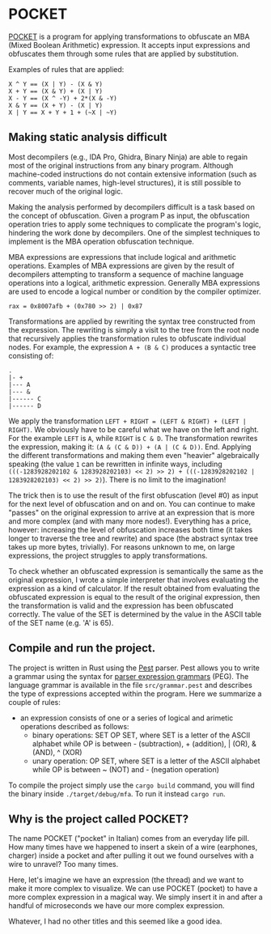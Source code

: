 # POCKET

[POCKET](https://github.com/seekbytes/pocket) is a program for applying transformations to obfuscate an MBA (Mixed Boolean Arithmetic) expression. It accepts input expressions and obfuscates them through some rules that are applied by substitution. 

Examples of rules that are applied:

```
X ^ Y == (X | Y) - (X & Y)
X + Y == (X & Y) + (X | Y)
X - Y == (X ^ -Y) + 2*(X & -Y)
X & Y == (X + Y) - (X | Y)
X | Y == X + Y + 1 + (~X | ~Y)
``` 

## Making static analysis difficult

Most decompilers (e.g., IDA Pro, Ghidra, Binary Ninja) are able to regain most of the original instructions from any binary program. Although machine-coded instructions do not contain extensive information (such as comments, variable names, high-level structures), it is still possible to recover much of the original logic.

Making the analysis performed by decompilers difficult is a task based on the concept of obfuscation. Given a program P as input, the obfuscation operation tries to apply some techniques to complicate the program's logic, hindering the work done by decompilers. One of the simplest techniques to implement is the MBA operation obfuscation technique.

MBA expressions are expressions that include logical and arithmetic operations. Examples of MBA expressions are given by the result of decompilers attempting to transform a sequence of machine language operations into a logical, arithmetic expression. Generally MBA expressions are used to encode a logical number or condition by the compiler optimizer.

```
rax = 0x8007afb + (0x780 >> 2) | 0x87
```

Transformations are applied by rewriting the syntax tree constructed from the expression. The rewriting is simply a visit to the tree from the root node that recursively applies the transformation rules to obfuscate individual nodes. For example, the expression `A + (B & C)` produces a syntactic tree consisting of:

```
.
|- +
|--- A
|--- &
|------ C
|------ D
```

We apply the transformation `LEFT + RIGHT = (LEFT & RIGHT) + (LEFT | RIGHT)`. We obviously have to be careful what we have on the left and right. For the example `LEFT` is `A`, while `RIGHT` is `C & D`. The transformation rewrites the expression, making it: `(A & (C & D)) + (A | (C & D))`. End. Applying the different transformations and making them even "heavier" algebraically speaking (the value `1` can be rewritten in infinite ways, including `(((-1283928202102 & 1283928202103) << 2) >> 2) + (((-1283928202102 | 1283928202103) << 2) >> 2)`). There is no limit to the imagination!

The trick then is to use the result of the first obfuscation (level #0) as input for the next level of obfuscation and on and on. You can continue to make "passes" on the original expression to arrive at an expression that is more and more complex (and with many more nodes!). Everything has a price, however: increasing the level of obfuscation increases both time (it takes longer to traverse the tree and rewrite) and space (the abstract syntax tree takes up more bytes, trivially). For reasons unknown to me, on large expressions, the project struggles to apply transformations.

To check whether an obfuscated expression is semantically the same as the original expression, I wrote a simple interpreter that involves evaluating the expression as a kind of calculator. If the result obtained from evaluating the obfuscated expression is equal to the result of the original expression, then the transformation is valid and the expression has been obfuscated correctly. The value of the SET is determined by the value in the ASCII table of the SET name (e.g. 'A' is 65). 

## Compile and run the project.

The project is written in Rust using the [Pest](https://pest.rs) parser. Pest allows you to write a grammar using the syntax for [parser expression grammars](https://en.wikipedia.org/wiki/Parsing_expression_grammar) (PEG). The language grammar is available in the file `src/grammar.pest` and describes the type of expressions accepted within the program. Here we summarize a couple of rules:

- an expression consists of one or a series of logical and arimetic operations described as follows:
	- binary operations: SET OP SET, where SET is a letter of the ASCII alphabet while OP is between - (subtraction), + (addition), | (OR), & (AND), ^ (XOR)
	- unary operation: OP SET, where SET is a letter of the ASCII alphabet while OP is between ~ (NOT) and - (negation operation)

To compile the project simply use the `cargo build` command, you will find the binary inside `./target/debug/mfa`. To run it instead `cargo run`.

## Why is the project called POCKET?

The name POCKET ("pocket" in Italian) comes from an everyday life pill. How many times have we happened to insert a skein of a wire (earphones, charger) inside a pocket and after pulling it out we found ourselves with a wire to unravel? Too many times.

Here, let's imagine we have an expression (the thread) and we want to make it more complex to visualize. We can use POCKET (pocket) to have a more complex expression in a magical way. We simply insert it in and after a handful of microseconds we have our more complex expression.

Whatever, I had no other titles and this seemed like a good idea.